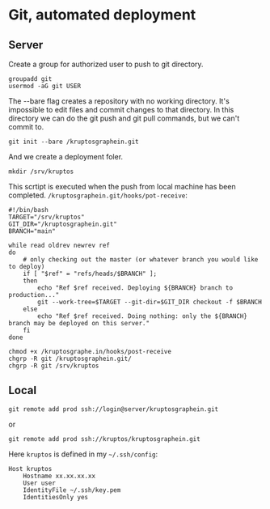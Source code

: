 # Git, automated deployment

## Server

Create a group for authorized user to push to git directory.
```
groupadd git
usermod -aG git USER
```

The --bare flag creates a repository with no working directory. It's impossible to edit files and commit changes to that directory. In this directory we can do the git push and git pull commands, but we can't commit to.
```
git init --bare /kruptosgraphein.git
```

And we create a deployment foler.
```
mkdir /srv/kruptos
```

This scrtipt is executed when the push from local machine has been completed. `/kruptosgraphein.git/hooks/pot-receive`:
```
#!/bin/bash
TARGET="/srv/kruptos"
GIT_DIR="/kruptosgraphein.git"
BRANCH="main"

while read oldrev newrev ref
do
	# only checking out the master (or whatever branch you would like to deploy)
	if [ "$ref" = "refs/heads/$BRANCH" ];
	then
		echo "Ref $ref received. Deploying ${BRANCH} branch to production..."
		git --work-tree=$TARGET --git-dir=$GIT_DIR checkout -f $BRANCH
	else
		echo "Ref $ref received. Doing nothing: only the ${BRANCH} branch may be deployed on this server."
	fi
done
```

```
chmod +x /kruptosgraphe.in/hooks/post-receive
chgrp -R git /kruptosgraphein.git/
chgrp -R git /srv/kruptos
```

## Local

```
git remote add prod ssh://login@server/kruptosgraphein.git
```

or

```
git remote add prod ssh://kruptos/kruptosgraphein.git
```

Here `kruptos` is defined in my `~/.ssh/config`:
```
Host kruptos
	Hostname xx.xx.xx.xx
	User user
	IdentityFile ~/.ssh/key.pem
	IdentitiesOnly yes
```
